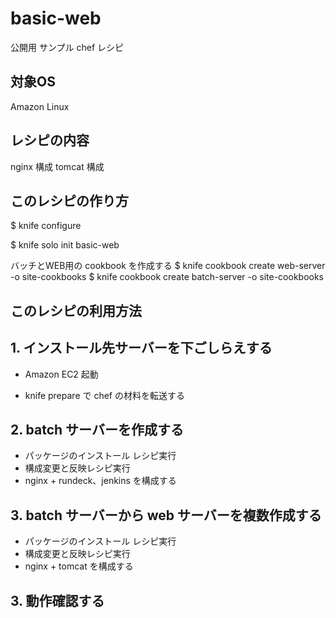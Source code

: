 # basic-web
公開用 サンプル chef レシピ

## 対象OS
Amazon Linux

## レシピの内容
nginx 構成
tomcat 構成

## このレシピの作り方

$ knife configure

$ knife solo init basic-web

バッチとWEB用の cookbook を作成する
$ knife cookbook create web-server -o site-cookbooks
$ knife cookbook create batch-server -o site-cookbooks

## このレシピの利用方法

## 1. インストール先サーバーを下ごしらえする
- Amazon EC2 起動

- knife prepare で chef の材料を転送する

## 2. batch サーバーを作成する
- パッケージのインストール レシピ実行
- 構成変更と反映レシピ実行
- nginx + rundeck、jenkins を構成する

## 3. batch サーバーから web サーバーを複数作成する
- パッケージのインストール レシピ実行
- 構成変更と反映レシピ実行
- nginx + tomcat を構成する

## 3. 動作確認する
